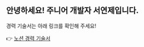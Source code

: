 ## 안녕하세요! 주니어 개발자 서연제입니다.

경력 기술서는 아래 링크를 확인해 주세요!

👉 [노션 경력 기술서](https://hexagonal-market-d79.notion.site/b00149e0c16e4aeba3324a7e6a4440ad)
